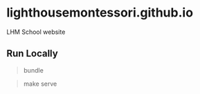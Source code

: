 lighthousemontessori.github.io
=====================

LHM School website

Run Locally
-----------

> bundle

> make serve